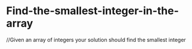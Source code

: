 # Find-the-smallest-integer-in-the-array
 //Given an array of integers your solution should find the smallest integer
